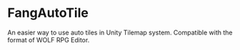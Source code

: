 # FangAutoTile
An easier way to use auto tiles in Unity Tilemap system. Compatible with the format of WOLF RPG Editor.
